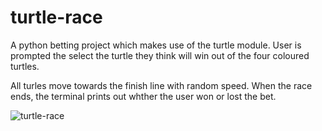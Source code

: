 # turtle-race

A python betting project which makes use of the turtle module. User is prompted the select the turtle they think will win out of the four coloured turtles. 

All turles move towards the finish line with random speed. When the race ends, the terminal prints out whther the user won or lost the bet. 

![turtle-race](https://user-images.githubusercontent.com/96983960/203342849-8179019b-e76f-44ce-acab-3c68e1bb2c8e.PNG)
